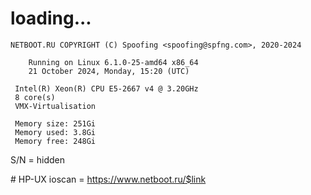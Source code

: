 # loading...
```
NETBOOT.RU COPYRIGHT (C) Spoofing <spoofing@spfng.com>, 2020-2024

	Running on Linux 6.1.0-25-amd64 x86_64
	21 October 2024, Monday, 15:20 (UTC)

 Intel(R) Xeon(R) CPU E5-2667 v4 @ 3.20GHz
 8 core(s)
 VMX-Virtualisation

 Memory size: 251Gi
 Memory used: 3.8Gi
 Memory free: 248Gi
```
S/N = hidden

\# HP-UX ioscan = https://www.netboot.ru/$link
